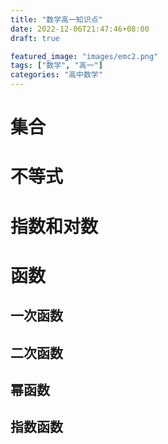 ```yaml
---
title: "数学高一知识点"
date: 2022-12-06T21:47:46+08:00
draft: true

featured_image: "images/emc2.png"
tags: ["数学", "高一"]
categories: "高中数学"
---
```


# 集合
# 不等式
# 指数和对数
# 函数
## 一次函数
## 二次函数
## 幂函数
## 指数函数


